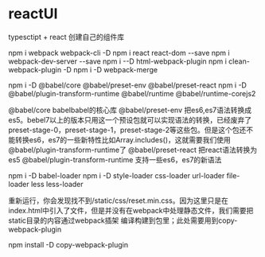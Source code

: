 # reactUI
typesctipt + react 创建自己的组件库


npm i webpack webpack-cli -D
npm i react react-dom --save 
npm i webpack-dev-server --save
npm i --D html-webpack-plugin
npm i clean-webpack-plugin -D
npm i -D webpack-merge

npm i -D @babel/core @babel/preset-env @babel/preset-react 
npm i -D @babel/plugin-transform-runtime @babel/runtime @babel/runtime-corejs2

@babel/core babelbabel的核心库
@babel/preset-env 把es6,es7语法转换成es5。bebel7以上的版本只用这一个预设包就可以实现语法的转换，已经废弃了preset-stage-0，preset-stage-1，preset-stage-2等这些包。但是这个包还不能转换es6，es7的一些新特性比如Array.includes()，这就需要我们使用@babel/plugin-transform-runtime了
@babel/preset-react 把react语法转换为es5
@babel/plugin-transform-runtime 支持一些es6，es7的新语法

npm i -D babel-loader
npm i -D style-loader css-loader url-loader file-loader less less-loader


<link rel="stylesheet" href="/static/css/reset.min.css">
重新运行，你会发现找不到/static/css/reset.min.css。因为这里只是在index.html中引入了文件，但是并没有在webpack中处理静态文件，我们需要把static目录的内容通过webpack插架
编译构建到包里；此处需要用到copy-webpack-plugin

npm install -D copy-webpack-plugin